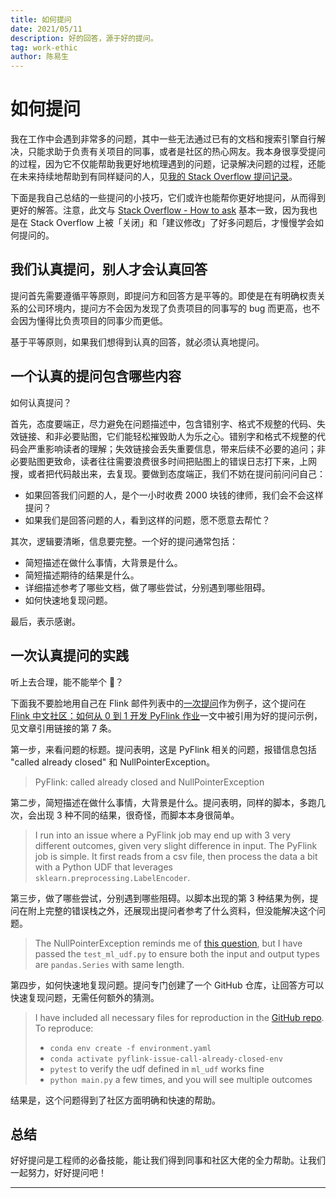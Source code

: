 ```yaml
---
title: 如何提问
date: 2021/05/11
description: 好的回答，源于好的提问。
tag: work-ethic
author: 陈易生
---
```


# 如何提问

我在工作中会遇到非常多的问题，其中一些无法通过已有的文档和搜索引擎自行解决，只能求助于负责有关项目的同事，或者是社区的热心网友。我本身很享受提问的过程，因为它不仅能帮助我更好地梳理遇到的问题，记录解决问题的过程，还能在未来持续地帮助到有同样疑问的人，见[我的 Stack Overflow 提问记录](https://stackoverflow.com/users/7550592/yik-san-chan?tab=questions)。

下面是我自己总结的一些提问的小技巧，它们或许也能帮你更好地提问，从而得到更好的解答。注意，此文与 [Stack Overflow - How to ask](https://stackoverflow.com/help/how-to-ask) 基本一致，因为我也是在 Stack Overflow 上被「关闭」和「建议修改」了好多问题后，才慢慢学会如何提问的。

## 我们认真提问，别人才会认真回答

提问首先需要遵循平等原则，即提问方和回答方是平等的。即使是在有明确权责关系的公司环境内，提问方不会因为发现了负责项目的同事写的 bug 而更高，也不会因为懂得比负责项目的同事少而更低。

基于平等原则，如果我们想得到认真的回答，就必须认真地提问。

## 一个认真的提问包含哪些内容

如何认真提问？

首先，态度要端正，尽力避免在问题描述中，包含错别字、格式不规整的代码、失效链接、和非必要贴图，它们能轻松摧毁助人为乐之心。错别字和格式不规整的代码会严重影响读者的理解；失效链接会丢失重要信息，带来后续不必要的追问；非必要贴图更致命，读者往往需要浪费很多时间把贴图上的错误日志打下来，上网搜，或者把代码敲出来，去复现。要做到态度端正，我们不妨在提问前问问自己：

- 如果回答我们问题的人，是个一小时收费 2000 块钱的律师，我们会不会这样提问？
- 如果我们是回答问题的人，看到这样的问题，愿不愿意去帮忙？

其次，逻辑要清晰，信息要完整。一个好的提问通常包括：

- 简短描述在做什么事情，大背景是什么。
- 简短描述期待的结果是什么。
- 详细描述参考了哪些文档，做了哪些尝试，分别遇到哪些阻碍。
- 如何快速地复现问题。

最后，表示感谢。

## 一次认真提问的实践

听上去合理，能不能举个 🌰？

下面我不要脸地用自己在 Flink 邮件列表中的[一次提问](http://apache-flink-user-mailing-list-archive.2336050.n4.nabble.com/PyFlink-called-already-closed-and-NullPointerException-td42997.html)作为例子，这个提问在 [Flink 中文社区：如何从 0 到 1 开发 PyFlink 作业](https://mp.weixin.qq.com/s/GyFTjQl6ch8jc733mpCP7Q)一文中被引用为好的提问示例，见文章引用链接的第 7 条。

第一步，来看问题的标题。提问表明，这是 PyFlink 相关的问题，报错信息包括 "called already closed" 和 NullPointerException。

> PyFlink: called already closed and NullPointerException

第二步，简短描述在做什么事情，大背景是什么。提问表明，同样的脚本，多跑几次，会出现 3 种不同的结果，很奇怪，而脚本本身很简单。

> I run into an issue where a PyFlink job may end up with 3 very different outcomes, given very slight difference in input. The PyFlink job is simple. It first reads from a csv file, then process the data a bit with a Python UDF that leverages `sklearn.preprocessing.LabelEncoder`.

第三步，做了哪些尝试，分别遇到哪些阻碍。以脚本出现的第 3 种结果为例，提问在附上完整的错误栈之外，还展现出提问者参考了什么资料，但没能解决这个问题。

> The NullPointerException reminds me of [this question](https://stackoverflow.com/questions/67092978/pyflink-vectorized-udf-throws-nullpointerexception), but I have passed the `test_ml_udf.py` to ensure both the input and output types are `pandas.Series` with same length.

第四步，如何快速地复现问题。提问专门创建了一个 GitHub 仓库，让回答方可以快速复现问题，无需任何额外的猜测。

> I have included all necessary files for reproduction in the [GitHub repo](https://github.com/YikSanChan/pyflink-issue-call-already-closed).
> To reproduce:
>
> - `conda env create -f environment.yaml`
> - `conda activate pyflink-issue-call-already-closed-env`
> - `pytest` to verify the udf defined in `ml_udf` works fine
> - `python main.py` a few times, and you will see multiple outcomes

结果是，这个问题得到了社区方面明确和快速的帮助。

## 总结

好好提问是工程师的必备技能，能让我们得到同事和社区大佬的全力帮助。让我们一起努力，好好提问吧！

---
